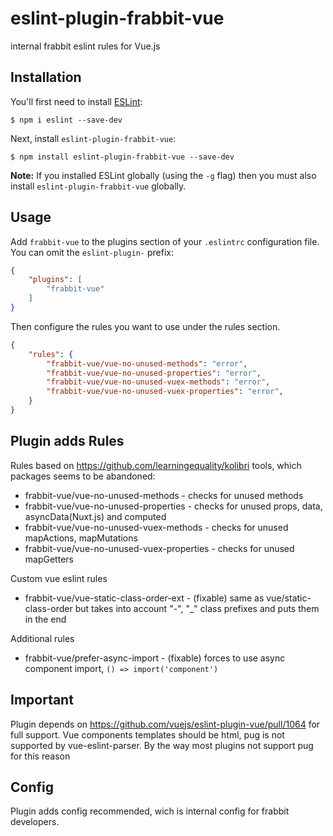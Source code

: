 # eslint-plugin-frabbit-vue

internal frabbit eslint rules for Vue.js

## Installation

You'll first need to install [ESLint](http://eslint.org):

```
$ npm i eslint --save-dev
```

Next, install `eslint-plugin-frabbit-vue`:

```
$ npm install eslint-plugin-frabbit-vue --save-dev
```

**Note:** If you installed ESLint globally (using the `-g` flag) then you must also install `eslint-plugin-frabbit-vue` globally.

## Usage

Add `frabbit-vue` to the plugins section of your `.eslintrc` configuration file. You can omit the `eslint-plugin-` prefix:

```json
{
    "plugins": [
        "frabbit-vue"
    ]
}
```


Then configure the rules you want to use under the rules section.

```json
{
    "rules": {
        "frabbit-vue/vue-no-unused-methods": "error",
        "frabbit-vue/vue-no-unused-properties": "error",
        "frabbit-vue/vue-no-unused-vuex-methods": "error",
        "frabbit-vue/vue-no-unused-vuex-properties": "error",
    }
}
```

## Plugin adds Rules

Rules based on https://github.com/learningequality/kolibri tools, which packages seems to be abandoned:

* frabbit-vue/vue-no-unused-methods - checks for unused methods
* frabbit-vue/vue-no-unused-properties - checks for unused props, data, asyncData(Nuxt.js) and computed
* frabbit-vue/vue-no-unused-vuex-methods - checks for unused mapActions, mapMutations
* frabbit-vue/vue-no-unused-vuex-properties - checks for unused mapGetters

Custom vue eslint rules

* frabbit-vue/vue-static-class-order-ext - (fixable) same as vue/static-class-order but takes into account "-", "_" class prefixes and puts them in the end

Additional rules

* frabbit-vue/prefer-async-import - (fixable) forces to use async component import, `() => import('component')`



## Important

Plugin depends on https://github.com/vuejs/eslint-plugin-vue/pull/1064 for full support.
Vue components templates should be html, pug is not supported by vue-eslint-parser. By the way most plugins not support pug for this reason

## Config

Plugin adds config recommended, wich is internal config for frabbit developers.



